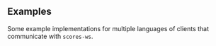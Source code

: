 ## Examples

Some example implementations for multiple languages of clients that communicate with `scores-ws`.